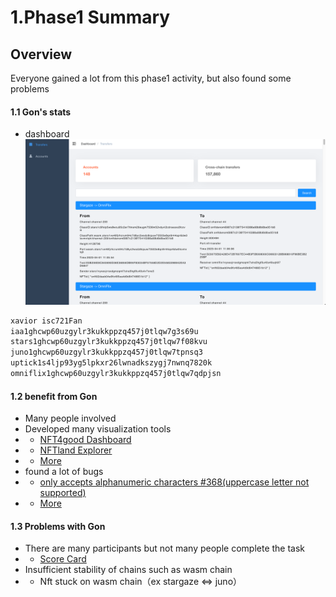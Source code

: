 # 1.Phase1 Summary

## Overview

Everyone gained a lot from this phase1 activity, but also found some problems


#### 1.1 Gon's stats

+ dashboard 
![](../img/dashboard.png)

```sh
xavior isc721Fan
iaa1ghcwp60uzgylr3kukkppzq457j0tlqw7g3s69u
stars1ghcwp60uzgylr3kukkppzq457j0tlqw7f08kvu
juno1ghcwp60uzgylr3kukkppzq457j0tlqw7tpnsq3
uptick1s4ljp93yg5lpkxr26lwnadkszygj7nwnq7820k
omniflix1ghcwp60uzgylr3kukkppzq457j0tlqw7qdpjsn
```


#### 1.2 benefit from Gon

+ Many people involved
+ Developed many visualization tools
+ + [NFT4good  Dashboard](http://nft4good.xyz/#/transfers)
+ + [NFTland  Explorer](http://www.nftland.org)
+ + [More](https://github.com/game-of-nfts/gon-evidence/issues?q=AWARD+Claim+2)
+ found a lot of bugs
+ + [only accepts alphanumeric characters #368(uppercase letter not supported)](https://github.com/game-of-nfts/gon-evidence/issues/368)
+ + [More](https://github.com/game-of-nfts/gon-evidence/issues?q=bug)

#### 1.3 Problems with Gon

+ There are many participants but not many people complete the task
+ + [Score Card](https://interchainnfts.dev/gon/scorecard.html)
+ Insufficient stability of chains such as wasm chain
+ + Nft stuck on wasm chain（ex stargaze <=> juno）
